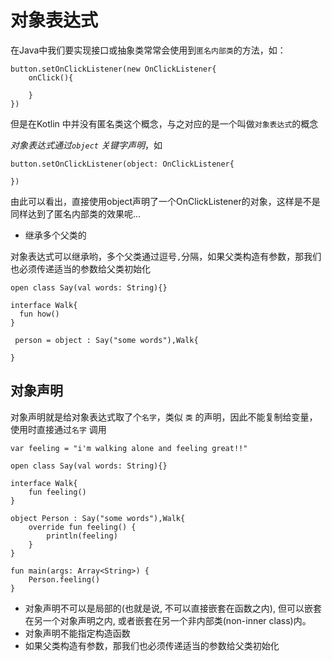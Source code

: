 # 对象表达式

在Java中我们要实现接口或抽象类常常会使用到`匿名内部类`的方法，如：  

```
button.setOnClickListener(new OnClickListener{
    onClick(){
      
    }
})
```

但是在Kotlin 中并没有匿名类这个概念，与之对应的是一个叫做`对象表达式`的概念  

*对象表达式通过`object` 关键字声明*，如  

```
button.setOnClickListener(object: OnClickListener{
    
})
```

由此可以看出，直接使用object声明了一个OnClickListener的对象，这样是不是同样达到了匿名内部类的效果呢...

- 继承多个父类的

对象表达式可以继承哟，多个父类通过逗号`,`分隔，如果父类构造有参数，那我们也必须传递适当的参数给父类初始化

```
open class Say(val words: String){}

interface Walk{
  fun how()
}

 person = object : Say("some words"),Walk{

}
```

## 对象声明

对象声明就是给对象表达式取了个`名字`，类似 `类` 的声明，因此不能复制给变量，使用时直接通过`名字` 调用  

```
var feeling = "i'm walking alone and feeling great!!"

open class Say(val words: String){}

interface Walk{
    fun feeling()
}

object Person : Say("some words"),Walk{
    override fun feeling() {
        println(feeling)
    }
}

fun main(args: Array<String>) {
    Person.feeling()
}
```

- 对象声明不可以是局部的(也就是说, 不可以直接嵌套在函数之内), 但可以嵌套在另一个对象声明之内, 或者嵌套在另一个非内部类(non-inner class)内。
- 对象声明不能指定构造函数
- 如果父类构造有参数，那我们也必须传递适当的参数给父类初始化
